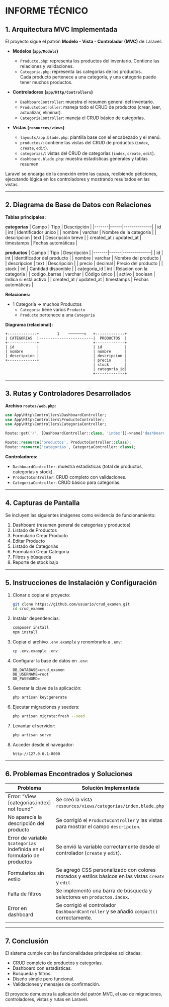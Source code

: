 # INFORME TÉCNICO

## 1. Arquitectura MVC Implementada

El proyecto sigue el patrón **Modelo - Vista - Controlador (MVC)** de Laravel:

- **Modelos (`app/Models`)**
  - `Producto.php`: representa los productos del inventario. Contiene las relaciones y validaciones.
  - `Categoria.php`: representa las categorías de los productos.  
    Cada producto pertenece a una categoría, y una categoría puede tener muchos productos.

- **Controladores (`app/Http/Controllers`)**
  - `DashboardController`: muestra el resumen general del inventario.
  - `ProductoController`: maneja todo el CRUD de productos (crear, leer, actualizar, eliminar).
  - `CategoriaController`: maneja el CRUD básico de categorías.

- **Vistas (`resources/views`)**
  - `layouts/app.blade.php`: plantilla base con el encabezado y el menú.
  - `productos/`: contiene las vistas del CRUD de productos (`index`, `create`, `edit`).
  - `categorias/`: vistas del CRUD de categorías (`index`, `create`, `edit`).
  - `dashboard.blade.php`: muestra estadísticas generales y tablas resumen.

Laravel se encarga de la conexión entre las capas, recibiendo peticiones, ejecutando lógica en los controladores y mostrando resultados en las vistas.

---

## 2. Diagrama de Base de Datos con Relaciones

**Tablas principales:**

**categorias**
| Campo | Tipo | Descripción |
|-------|------|--------------|
| id | int | Identificador único |
| nombre | varchar | Nombre de la categoría |
| descripcion | text | Descripción breve |
| created_at / updated_at | timestamps | Fechas automáticas |

**productos**
| Campo | Tipo | Descripción |
|-------|------|--------------|
| id | int | Identificador del producto |
| nombre | varchar | Nombre del producto |
| descripcion | text | Descripción |
| precio | decimal | Precio del producto |
| stock | int | Cantidad disponible |
| categoria_id | int | Relación con la categoría |
| codigo_barras | varchar | Código único |
| activo | boolean | Indica si está activo |
| created_at / updated_at | timestamps | Fechas automáticas |

**Relaciones:**
- 1 Categoría → muchos Productos
  - `Categoria` tiene varios `Producto`
  - `Producto` pertenece a una `Categoria`

**Diagrama (relacional):**

```
+-------------+        1    ───────<   +-------------+
| CATEGORIAS  |------------------------|  PRODUCTOS  |
+-------------+                        +-------------+
| id          |                        | id          |
| nombre      |                        | nombre      |
| descripcion |                        | descripcion |
+-------------+                        | precio      |
                                       | stock       |
                                       | categoria_id|
                                       +-------------+
```

---

## 3. Rutas y Controladores Desarrollados

**Archivo `routes/web.php`:**
```php
use App\Http\Controllers\DashboardController;
use App\Http\Controllers\ProductoController;
use App\Http\Controllers\CategoriaController;

Route::get('/', [DashboardController::class, 'index'])->name('dashboard');

Route::resource('productos', ProductoController::class);
Route::resource('categorias', CategoriaController::class);
```

**Controladores:**
- `DashboardController`: muestra estadísticas (total de productos, categorías y stock).
- `ProductoController`: CRUD completo con validaciones.
- `CategoriaController`: CRUD básico para categorías.

---

## 4. Capturas de Pantalla

Se incluyen las siguientes imágenes como evidencia de funcionamiento:

1. Dashboard (resumen general de categorías y productos)
2. Listado de Productos
3. Formulario Crear Producto
4. Editar Producto
5. Listado de Categorías
6. Formulario Crear Categoría
7. Filtros y búsqueda
8. Reporte de stock bajo

---

## 5. Instrucciones de Instalación y Configuración

1. Clonar o copiar el proyecto:
   ```bash
   git clone https://github.com/usuario/crud_examen.git
   cd crud_examen
   ```

2. Instalar dependencias:
   ```bash
   composer install
   npm install
   ```

3. Copiar el archivo `.env.example` y renombrarlo a `.env`:
   ```bash
   cp .env.example .env
   ```

4. Configurar la base de datos en `.env`:
   ```
   DB_DATABASE=crud_examen
   DB_USERNAME=root
   DB_PASSWORD=
   ```

5. Generar la clave de la aplicación:
   ```bash
   php artisan key:generate
   ```

6. Ejecutar migraciones y seeders:
   ```bash
   php artisan migrate:fresh --seed
   ```

7. Levantar el servidor:
   ```bash
   php artisan serve
   ```

8. Acceder desde el navegador:
   ```
   http://127.0.0.1:8000
   ```

---

## 6. Problemas Encontrados y Soluciones

| Problema | Solución Implementada |
|-----------|------------------------|
| Error: “View [categorias.index] not found” | Se creó la vista `resources/views/categorias/index.blade.php`. |
| No aparecía la descripción del producto | Se corrigió el `ProductoController` y las vistas para mostrar el campo `descripcion`. |
| Error de variable `$categorias` indefinida en el formulario de productos | Se envió la variable correctamente desde el controlador (`create` y `edit`). |
| Formularios sin estilo | Se agregó CSS personalizado con colores morados y estilos básicos en las vistas `create` y `edit`. |
| Falta de filtros | Se implementó una barra de búsqueda y selectores en `productos.index`. |
| Error en dashboard | Se corrigió el controlador `DashboardController` y se añadió `compact()` correctamente. |

---

## 7. Conclusión

El sistema cumple con las funcionalidades principales solicitadas:

- CRUD completo de productos y categorías.
- Dashboard con estadísticas.
- Búsqueda y filtros.
- Diseño simple pero funcional.
- Validaciones y mensajes de confirmación.

El proyecto demuestra la aplicación del patrón MVC, el uso de migraciones, controladores, vistas y rutas en Laravel.
